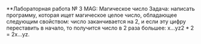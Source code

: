 **Лабораторная работа № 3 MAG: Магическое число
Задача: написать программу, которая ищет магическое целое число, обладающее
следующим свойством: число заканчивается на 2, и если эту цифру переставить в
начало, то получится число в 2 раза большее: x...yz2 * 2 = 2x...yz.